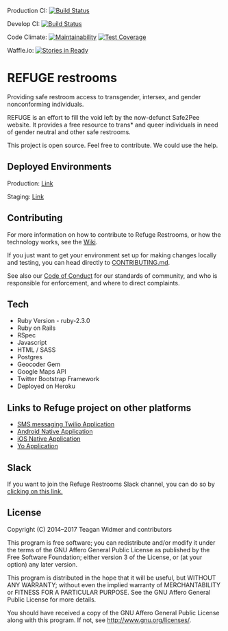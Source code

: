 Production CI: [![Build Status](https://travis-ci.org/RefugeRestrooms/refugerestrooms.svg?branch=master)](https://travis-ci.org/RefugeRestrooms/refugerestrooms)

Develop CI: [![Build Status](https://travis-ci.org/RefugeRestrooms/refugerestrooms.svg?branch=develop)](https://travis-ci.org/RefugeRestrooms/refugerestrooms)

Code Climate: [![Maintainability](https://api.codeclimate.com/v1/badges/a641d46a4ad2c2f01932/maintainability)](https://codeclimate.com/github/RefugeRestrooms/refugerestrooms/maintainability) [![Test Coverage](https://api.codeclimate.com/v1/badges/a641d46a4ad2c2f01932/test_coverage)](https://codeclimate.com/github/RefugeRestrooms/refugerestrooms/test_coverage)


Waffle.io: [![Stories in Ready](https://badge.waffle.io/RefugeRestrooms/refugerestrooms.png?label=ready)](https://waffle.io/RefugeRestrooms/refugerestrooms)
# REFUGE restrooms

Providing safe restroom access to transgender, intersex, and gender nonconforming individuals.

REFUGE is an effort to fill the void left by the now-defunct Safe2Pee website. It provides a free resource to trans\* and queer individuals in need of gender neutral and other safe restrooms.

This project is open source. Feel free to contribute. We could use the help.

## Deployed Environments
Production: [Link](http://www.refugerestrooms.org)

Staging: [Link](http://staging.refugerestrooms.org)

## Contributing

For more information on how to contribute to Refuge Restrooms, or how the technology works, see the [Wiki](https://github.com/RefugeRestrooms/refugerestrooms/wiki).

If you just want to get your environment set up for making changes locally and testing, you can head directly to [CONTRIBUTING.md](https://github.com/RefugeRestrooms/refugerestrooms/blob/develop/CONTRIBUTING.md).

See also our [Code of Conduct](https://github.com/RefugeRestrooms/refugerestrooms/blob/develop/CODE_OF_CONDUCT.md) for our standards of community, and who is responsible for enforcement, and where to direct complaints.

## Tech

* Ruby Version - ruby-2.3.0
* Ruby on Rails
* RSpec
* Javascript
* HTML / SASS
* Postgres
* Geocoder Gem
* Google Maps API
* Twitter Bootstrap Framework
* Deployed on Heroku

## Links to Refuge project on other platforms

- [SMS messaging Twilio Application](https://github.com/RefugeRestrooms/refugerest_sms)
- [Android Native Application](https://github.com/RefugeRestrooms/refugerestrooms-android)
- [iOS Native Application](https://github.com/RefugeRestrooms/refuge-ios)
- [Yo Application](https://github.com/raptortech-js/YoRestrooms)

## Slack

If you want to join the Refuge Restrooms Slack channel, you can do so by [clicking on this link.](https://join.slack.com/t/refugelgbt/shared_invite/enQtMzExOTAyMTExMjM3LTk2ZDQzNGFmMzFlY2YyZGI1NTU1YzFhMGFlZTdlNzA2MDlkYTRjNWVkMTVkOTlhZjJmNGFkMzY3NjFhZjgyMzM)

## License

Copyright (C) 2014–2017 Teagan Widmer and contributors

This program is free software; you can redistribute and/or modify
it under the terms of the GNU Affero General Public License as published by
the Free Software Foundation; either version 3 of the License, or
(at your option) any later version.

This program is distributed in the hope that it will be useful,
but WITHOUT ANY WARRANTY; without even the implied warranty of
MERCHANTABILITY or FITNESS FOR A PARTICULAR PURPOSE.  See the
GNU Affero General Public License for more details.

You should have received a copy of the GNU Affero General Public License
along with this program.  If not, see <http://www.gnu.org/licenses/>.
